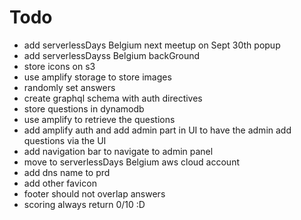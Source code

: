 # Todo

- add serverlessDays Belgium next meetup on Sept 30th popup
- add serverlessDayss Belgium backGround
- store icons on s3 
- use amplify storage to store images
- randomly set answers
- create graphql schema with auth directives
- store questions in dynamodb
- use amplify to retrieve the questions
- add amplify auth and add admin part in UI to have the admin add questions via the UI
- add navigation bar to navigate to admin panel
- move to serverlessDays Belgium aws cloud account
- add dns name to prd
- add other favicon
- footer should not overlap answers
- scoring always return 0/10 :D 